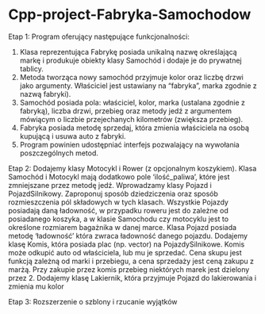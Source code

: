 # Cpp-project-Fabryka-Samochodow

Etap 1:
Program oferujący następujące funkcjonalności:
1. Klasa reprezentująca Fabrykę posiada unikalną nazwę określającą markę i produkuje
obiekty klasy Samochód i dodaje je do prywatnej tablicy.
2. Metoda tworząca nowy samochód przyjmuje kolor oraz liczbę drzwi jako argumenty.
Właściciel jest ustawiany na “fabryka”, marka zgodnie z nazwą fabryki).
3. Samochód posiada pola: właściciel, kolor, marka (ustalana zgodnie z fabryką), liczba
drzwi, przebieg oraz metody jedź z argumentem mówiącym o liczbie przejechanych
kilometrów (zwiększa przebieg).
4. Fabryka posiada metodę sprzedaj, która zmienia właściciela na osobą kupującą i usuwa
auto z fabryki.
5. Program powinien udostępniać interfejs pozwalający na wywołania poszczególnych
metod.



Etap 2:
Dodajemy klasy Motocykl i Rower (z opcjonalnym koszykiem). Klasa Samochód i Motocykl mają
dodatkowo pole ‘ilość_paliwa’, które jest zmniejszane przez metodę jedź. Wprowadzamy klasy
Pojazd i PojazdSilnikowy. Zaproponuj sposób dziedziczenia oraz sposób rozmieszczenia pól
składowych w tych klasach. Wszystkie Pojazdy posiadają daną ładowność, w przypadku roweru
jest do zależne od posiadanego koszyka, a w klasie Samochodu czy motocyklu jest to
określone rozmiarem bagażnika w danej marce. Klasa Pojazd posiada metodę ‘ładowność’
która zwraca ładowność danego pojazdu.
Dodajemy klasę Komis, która posiada plac (np. vector) na PojazdySilnikowe. Komis może
odkupić auto od właściciela, lub mu je sprzedać. Cena skupu jest funkcją zależną od marki i
przebiegu, a cena sprzedaży jest ceną zakupu z marżą. Przy zakupie przez komis przebieg
niektórych marek jest dzielony przez 2.
Dodajemy klasę Lakiernik, która przyjmuje Pojazd do lakierowania i zmienia mu kolor



Etap 3:
Rozszerzenie o szblony i rzucanie wyjątków
